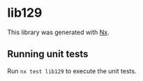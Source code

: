 # lib129

This library was generated with [Nx](https://nx.dev).

## Running unit tests

Run `nx test lib129` to execute the unit tests.
